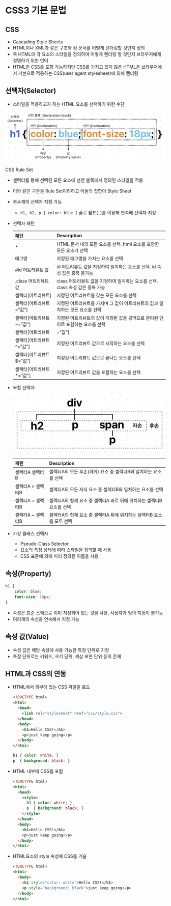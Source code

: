 # CSS3 기본 문법

## CSS

- Cascading Style Sheets
- HTML이나 XML과 같은 구조화 된 문서를 어떻게 렌더링할 것인지 정의
- 즉 HTML의 각 요소의 스타일을 정의하여 어떻게 렌더링 할 것인지 브라우저에게 설명하기 위한 언어
- HTML은 CSS를 포함 가능하지만 CSS를 가지고 있지 않은 HTML은 브라우저에서 기본으로 적용하는 CSS(user agent stylesheet)에 의해 렌더링

## 선택자(Selector)

- 스타일을 적용하고자 하는 HTML 요소를 선택하기 위한 수단

![CSS Rule Set](./image/CSS%EB%A3%B0%EC%85%8B.png)

CSS Rule Set

- 셀럭터를 통해 선택된 모든 요소에 선언 블록에서 정의된 스타일을 적용
- 이와 같은 구문을 Rule Set이라하고 이들의 집합이 Style Sheet
- 복수개의 선택자 지정 가능
    - `h1, h2, p { color: blue }` 꼴로 쉼표(`,`)를 이용해 연속해 선택자 지정
- 선택자 패턴
    
    
    | 패턴 | Description |
    | --- | --- |
    | * | HTML 문서 내의 모든 요소를 선택. html 요소를 포함한 모든 요소가 선택 |
    | 태그명 | 지정된 태그명을 가지는 요소를 선택 |
    | #id 어트리뷰트 값 | id 어트리뷰트 값을 지정하여 일치하는 요소를 선택. id 속성 값은 중복 불가능 |
    | .class 어트리뷰트 값 | class 어트리뷰트 값을 지정하여 일치하는 요소를 선택. class 속성 값은 중복 가능 |
    | 셀렉터[어트리뷰트] | 지정된 어트리뷰트를 갖는 모든 요소를 선택 |
    | 셀렉터[어트리뷰트=”값”] | 지정된 어트리뷰트를 가지며 그 값이 어트리뷰트의 값과 일치하는 모든 요소를 선택 |
    | 셀렉터[어트리뷰트~=”값”] | 지정된 어트리뷰트의 값이 지정된 값을 공백으로 분리된 단어로 포함하는 요소를 선택 |
    | 셀렉터[어트리뷰트|=”값”] | 지정된 어트리뷰트의 값과 일치하거나 “값-”으로 시작하는 요소를 선택 |
    | 셀렉터[어트리뷰트^=”값”] | 지정된 어트리뷰트 값으로 시작하는 요소를 선택 |
    | 셀렉터[어트리뷰트$=”값”] | 지정된 어트리뷰트 값으로 끝나는 요소를 선택 |
    | 셀렉터[어트리뷰트*=”값”] | 지정된 어트리뷰트 값을 포함하는 요소를 선택 |
- 복합 선택자
    
    ![CSS복합선택자](./image/CSS%EB%B3%B5%ED%95%A9%EC%85%80%EB%A0%89%ED%84%B0.png)
    
    | 패턴 | Description |
    | --- | --- |
    | 셀렉터A 셀렉터B | 셀렉터A의 모든 후손(하위) 요소 중 셀렉터B와 일치하는 요소를 선택 |
    | 셀렉터A > 셀렉터B | 셀렉터A의 모든 자식 요소 중 셀렉터B와 일치하는 요소를 선택 |
    | 셀렉터A + 셀렉터B | 셀렉터A의 형제 요소 중 셀렉터A 바로 뒤에 위치하는 셀렉터B 요소를 선택 |
    | 셀렉터A ~ 셀렉터B | 셀렉터A의 형제 요소 중 셀렉터A 뒤에 위치하는 셀렉터B 요소를 모두 선택 |
- 가상 클래스 선택자
    - Pseudo-Class Selector
    - 요소의 특정 상태에 따라 스타일을 정의할 때 사용
    - CSS 표준에 의해 미리 정의된 이름을 사용

## 속성(Property)

```css
h1 {
	color: blue;
	font-size: 18px;
}
```

- 속성은 표준 스펙으로 이미 지정되어 있는 것을 사용, 사용자가 임의 지정이 불가능
- 여러개의 속성을 연속해서 지정 가능

## 속성 값(Value)

- 속성 값은 해당 속성에 사용 가능한 특정 단위로 지정
- 특정 단위로는 키워드, 크기 단위, 색상 표현 단위 등이 존재

## HTML과 CSS의 연동

- HTML에서 외부에 있는 CSS 파일을 로드
    
    ```html
    <!DOCTYPE html>
    <html>
      <head>
        <link rel="stylesheet" href="css/style.css">
      </head>
      <body>
        <h1>Hello CSS!</h1>
        <p>just keep going</p>
      </body>
    </html>
    ```
    
    ```css
    h1 { color: white; }
    p  { background: black; }
    ```
    
- HTML 내부에 CSS를 포함
    
    ```html
    <!DOCTYPE html>
    <html>
      <head>
        <style>
          h1 { color: white; }
          p  { background: black; }
        </style>
      </head>
      <body>
        <h1>Hello CSS!</h1>
        <p>just keep going</p>
      </body>
    </html>
    ```
    
- HTML요소의 style 속성에 CSS를 기술
    
    ```html
    <!DOCTYPE html>
    <html>
      <body>
        <h1 style="color: white">Hello CSS!</h1>
        <p style="background: black">just keep going</p>
      </body>
    </html>
    ```